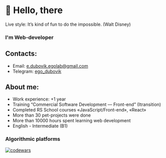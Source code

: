 # 👋 Hello, there
Live style: It’s kind of fun to do the impossible. (Walt Disney)

### I'm Web-developer

## Contacts:
* Email: e.dubovik.egolab@gmail.com
* Telegram: <a target="_blank" href="https://t.me/ego_dubovik">ego_dubovik</a>

## About me:
* Work experience: +1 year
* Training “Commercial Software Development — Front-end” (Itransition) 
* Completed RS School courses «JavaScript/Front-end», «React»
* More than 30 pet-projects were done
* More than 10000 hours spent learning web development
* English - Intermediate (B1)

### Algorithmic platforms
[![codewars](https://img.shields.io/badge/-codewars-050505?style=for-the-badge&logo=codewars&logoColor=BB432C)](https://www.codewars.com/users/Egor-Dubovik)



